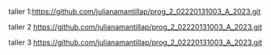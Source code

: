 taller 1:https://github.com/julianamantillap/prog_2_02220131003_A_2023.git

taller 2 https://github.com/julianamantillap/prog_2_02220131003_A_2023.git

taller 3 https://github.com/julianamantillap/prog_2_02220131003_A_2023.git
